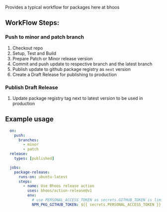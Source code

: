 Provides a typical workflow for packages here at bhoos

## WorkFlow Steps:
### Push to minor and patch branch
1. Checkout repo
2. Setup, Test and Build
3. Prepare Patch or Minor release version
4. Commit and push update to respective branch and the latest branch
5. Publish update to github package registry as `next` version
6. Create a Draft Release for publishing to production

### Publish Draft Release 
1. Update package registry tag next to latest version to be used in production


## Example usage

```yml
  on:
    push:
      branches:
        - minor
        - patch
  release:
    types: [published]

  jobs:
    package-release:
      runs-on: ubuntu-latest
      steps:
        - name: Use Bhoos release action
          uses: bhoos/action-release@v1
          env:
            # use PERSONAL_ACCESS_TOKEN as secrets.GITHUB_TOKEN is limited to current repository
            NPM_PKG_GITHUB_TOKEN: ${{ secrets.PERSONAL_ACCESS_TOKEN }}

```
